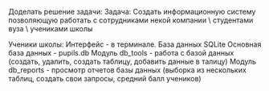 Доделать решение задачи: 
Задача: Создать информационную систему позволяющую
работать с сотрудниками некой компании \ студентами вуза \ учениками школы

Ученики школы:
Интерфейс - в терминале.
База данных SQLite
Основная база данных - pupils.db 
Модуль db_tools - работа с базой данных (создать, удалить, создать таблицу, добавить данные в талицу)
Модуль db_reports - просмотр отчетов базы данных (выборка из нескольких таблиц, создать свои запросы, средний балл учеников)


